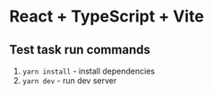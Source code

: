 # React + TypeScript + Vite


## Test task run commands

1. `yarn install` - install dependencies
2. `yarn dev` - run dev server

